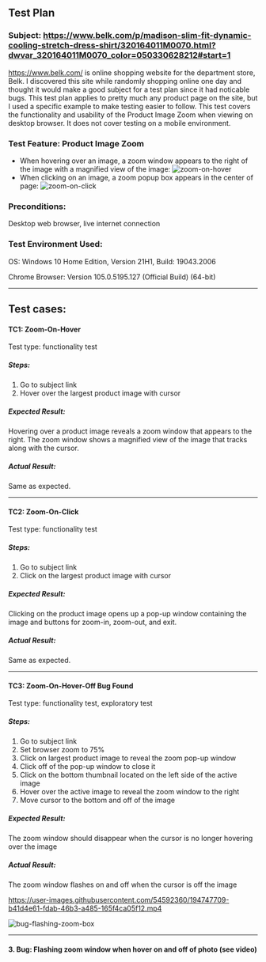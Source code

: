 ## Test Plan
### Subject: https://www.belk.com/p/madison-slim-fit-dynamic-cooling-stretch-dress-shirt/320164011M0070.html?dwvar_320164011M0070_color=050330628212#start=1

https://www.belk.com/ is online shopping website for the department store, Belk. I discovered this site while randomly shopping online one day and thought it would make a good subject for a test plan since it had noticable bugs. This test plan applies to pretty much any product page on the site, but I used a specific example to make testing easier to follow. This test covers the functionality and usability of the Product Image Zoom when viewing on desktop browser. It does not cover testing on a mobile environment. 

### Test Feature: Product Image Zoom
- When hovering over an image, a zoom window appears to the right of the image with a magnified view of the image: ![zoom-on-hover](https://user-images.githubusercontent.com/54592360/194744557-5ef71775-0304-47f2-b794-3ecacbb6eeff.gif)
- When clicking on an image, a zoom popup box appears in the center of page: ![zoom-on-click](https://user-images.githubusercontent.com/54592360/194744586-873dd11c-29b6-423e-815c-7ebb1e8aabc3.gif)

### Preconditions:
Desktop web browser, live internet connection

### Test Environment Used: 
OS: Windows 10 Home Edition, Version 21H1, Build: 19043.2006

Chrome Browser: Version 105.0.5195.127 (Official Build) (64-bit)

--- 

## Test cases:

#### TC1: Zoom-On-Hover

Test type: functionality test

##### Steps:
1. Go to subject link
2. Hover over the largest product image with cursor

##### Expected Result:
Hovering over a product image reveals a zoom window that appears to the right. The zoom window shows a magnified view of the image that tracks along with the cursor.

##### Actual Result:
Same as expected.

--- 

#### TC2: Zoom-On-Click

Test type: functionality test

##### Steps:
1. Go to subject link
2. Click on the largest product image with cursor

##### Expected Result:
Clicking on the product image opens up a pop-up window containing the image and buttons for zoom-in, zoom-out, and exit. 

##### Actual Result:
Same as expected.

--- 

#### TC3: Zoom-On-Hover-Off **Bug Found**

Test type: functionality test, exploratory test

##### Steps:
1. Go to subject link
2. Set browser zoom to 75%
3. Click on largest product image to reveal the zoom pop-up window
4. Click off of the pop-up window to close it
5. Click on the bottom thumbnail located on the left side of the active image
6. Hover over the active image to reveal the zoom window to the right
7. Move cursor to the bottom and off of the image

##### Expected Result:
The zoom window should disappear when the cursor is no longer hovering over the image


##### Actual Result:
The zoom window flashes on and off when the cursor is off the image

https://user-images.githubusercontent.com/54592360/194747709-b41d4e61-fdab-46b3-a485-165f4ca05f12.mp4


![bug-flashing-zoom-box](https://user-images.githubusercontent.com/54592360/194718354-3367b707-b2a7-4e53-af91-06727e6a2247.gif)

--- 

#### 3. Bug: Flashing zoom window when hover on and off of photo (see video)



